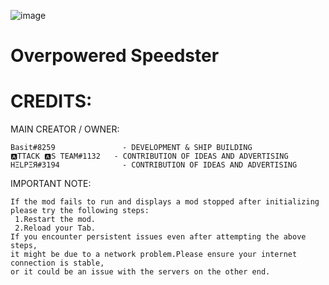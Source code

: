 ![image](https://raw.githubusercontent.com/Modraxis/Overpowered-Speedster-mod/main/SB%20overpowered%20speedster.png)
# Overpowered Speedster

# CREDITS:

  MAIN CREATOR / OWNER:
  
    Basit#8259               - DEVELOPMENT & SHIP BUILDING
    🅰TTACK 🅰S TEAM#1132   - CONTRIBUTION OF IDEAS AND ADVERTISING
    HΞLPΞЯ#3194              - CONTRIBUTION OF IDEAS AND ADVERTISING

  IMPORTANT NOTE:
  
    If the mod fails to run and displays a mod stopped after initializing
    please try the following steps:
     1.Restart the mod.
     2.Reload your Tab.
    If you encounter persistent issues even after attempting the above steps,
    it might be due to a network problem.Please ensure your internet connection is stable,
    or it could be an issue with the servers on the other end.

